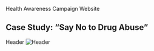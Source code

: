 Health Awareness Campaign Website
## Case Study: “Say No to Drug Abuse”
Header
![Header](<https://github.com/user-attachments/assets/5b5e15c5-bb18-4af5-a86a-a82335aa6464>)